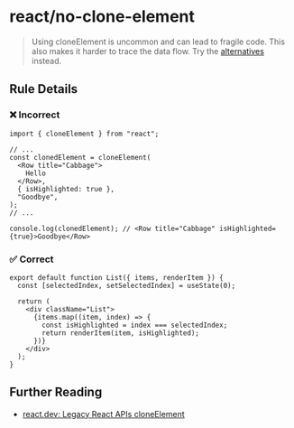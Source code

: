 # react/no-clone-element

<!-- end auto-generated rule header -->

> Using cloneElement is uncommon and can lead to fragile code. This also makes it harder to trace the data flow. Try the [alternatives](https://react.dev/reference/react/cloneElement#alternatives) instead.

## Rule Details

### ❌ Incorrect

```tsx
import { cloneElement } from "react";

// ...
const clonedElement = cloneElement(
  <Row title="Cabbage">
    Hello
  </Row>,
  { isHighlighted: true },
  "Goodbye",
);
// ...

console.log(clonedElement); // <Row title="Cabbage" isHighlighted={true}>Goodbye</Row>
```

### ✅ Correct

```tsx
export default function List({ items, renderItem }) {
  const [selectedIndex, setSelectedIndex] = useState(0);

  return (
    <div className="List">
      {items.map((item, index) => {
        const isHighlighted = index === selectedIndex;
        return renderItem(item, isHighlighted);
      })}
    </div>
  );
}
```

## Further Reading

- [react.dev: Legacy React APIs cloneElement](https://react.dev/reference/react/createRef)
